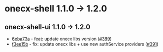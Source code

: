 
# onecx-shell 1.1.0 -> 1.2.0

## onecx-shell-ui 1.1.0 -> 1.2.0
* [6eba73a](https://github.com/onecx/onecx-shell-ui/commit/6eba73adb95ff8814433562e16aec85441f07ed9) - feat: update onecx libs version ([#389](https://github.com/onecx/onecx-shell-ui/pull/389))
* [f3ee15b](https://github.com/onecx/onecx-shell-ui/commit/f3ee15b9dda69d91f0565548a379ea2fe5adf773) - fix: update onecx libs + use new authService providers ([#391](https://github.com/onecx/onecx-shell-ui/pull/391))